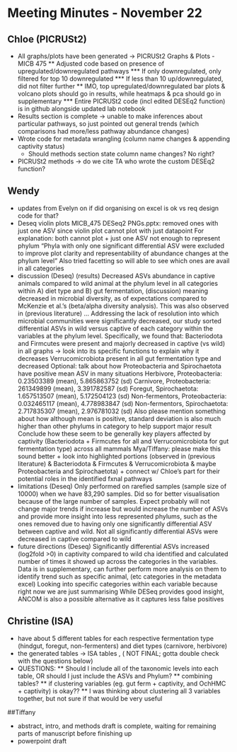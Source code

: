 # Meeting Minutes - November 22

## Chloe (PICRUSt2)
* All graphs/plots have been generated -> PICRUSt2 Graphs & Plots - MICB 475
	** Adjusted code based on presence of upregulated/downregulated pathways
		*** If only downregulated, only filtered for top 10 downregulated
		*** If less than 10 up/downregulated, did not filter further
** IMO, top upregulated/downregulated bar plots & volcano plots should go in results, while heatmaps & pca should go in supplementary
		*** Entire PICRUSt2 code (incl edited DESEq2 function) is in github alongside updated lab notebook
* Results section is complete -> unable to make inferences about particular pathways, so just pointed out general trends (which comparisons had more/less pathway abundance changes)
* Wrote code for metadata wrangling (column name changes & appending captivity status)
	* Should methods section state column name changes? No right?
* PICRUSt2 methods -> do we cite TA who wrote the custom DESEq2 function?

## Wendy
* updates from Evelyn on if did organising on excel is ok vs req design code for that?
* Deseq violin plots MICB_475 DESeq2 PNGs.pptx: removed ones with just one ASV since violin plot cannot plot with just datapoint
For explanation: both cannot plot + just one ASV not enough to represent phylum
“Phyla with only one significant differential ASV were excluded to improve plot clarity and representability of abundance changes at the phylum level”
Also tried facetting so will able to see which ones are avail in all categories
* discussion (Deseq)
(results) Decreased ASVs abundance in captive animals compared to wild animal at the phylum level in all categories within A) diet type and B) gut fermentation, 
(discussion) meaning decreased in microbial diversity, as of expectations compared to McKenzie et al.’s (beta/alpha diversity analysis). This was also observed in (previous literature) …
Addressing the lack of resolution into which microbial communities were significantly decreased, our study sorted differential ASVs in wild versus captive of each category within the variables at the phylum level.
Specifically, we found that:
Bacteriodota and Firmcutes were present and majorly decreased in captive (vs wild)  in all graphs → look into its specific functions to explain why it decreases
Verrucomicrobiota present in all gut fermentation type and decreased
Optional: talk about how Proteobacteria and Spirochaetota have positive mean ASV in many situations
Herbivore, Proteobacteria: 0.23503389 (mean), 5.865863752 (sd)
Carnivore, Proteobacteria: 261349899 (mean), 3.391782587 (sd)
Foregut, Spirochaetota: 1.657513507 (mean), 5.172504123 (sd)
Non-fermentors, Proteobacteria: 0.032465117 (mean), 4.778983847 (sd)
Non-fermentors, Spirochaetota: 2.717835307 (mean), 2.976781032 (sd)
Also please mention something about how although mean is positive, standard deviation is also much higher than other phylums in category to help support major result
Conclude how these seem to be generally key players affected by captivity (Bacteriodota + Firmcutes for all and Verrucomicrobiota for gut fermentation type) across all mammals
Mya/Tiffany: please make this sound better + look into highlighted portions (observed in (previous literature) & Bacteriodota & Firmcutes & Verrucomicrobiota & maybe Proteobacteria and Spirochaetota) + connect w/ Chloe’s part for their potential roles in the identified fxnal pathways
* limitations (Deseq)
Only performed on rarefied samples (sample size of 10000) when we have 83,290 samples. Did so for better visualisation because of the large number of samples. Expect probably will not change major trends if increase but would increase the number of ASVs and provide more insight into less represented phylums, such as the ones removed due to having only one significantly differential ASV between captive and wild.
Not all significantly differential ASVs were decreased in captive compared to wild
* future directions (Deseq)
Significantly differential ASVs increased (log2fold >0) in captivity compared to wild cha identified and calculated number of times it showed up across the categories in the variables. Data is in supplementary, can further perform more analysis on them to identify trend such as specific animal, (etc categories in the metadata excel)
Looking into specific categories within each variable because right now we are just summarising
While DESeq provides good insight, ANCOM is also a possible alternative as it captures less false positives 


## Christine (ISA)
* have about 5 different tables for each respective fermentation type (hindgut, foregut, non-fermenters) and diet types (carnivore, herbivore)
* the generated tables → ISA tables , ( NOT FINAL; gotta double check with the questions below)
* QUESTIONS: 
** Should I include all of the taxonomic levels into each table, OR should I just include the ASVs and Phylum?
** combining tables?
** if clustering variables (eg. gut ferm + captivity, and OchHMC + captivity) is okay??
** I was thinking about clustering all 3 variables together, but not sure if that would be very useful

##Tiffany
* abstract, intro, and methods draft is complete, waiting for remaining parts of manuscript before finishing up 
* powerpoint draft
